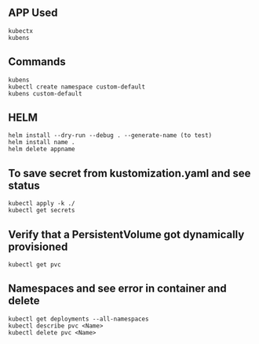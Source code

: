 ## APP Used
```
kubectx
kubens
```

## Commands
```
kubens
kubectl create namespace custom-default
kubens custom-default
```

## HELM
```
helm install --dry-run --debug . --generate-name (to test)
helm install name .
helm delete appname
```

## To save secret from kustomization.yaml and see status
```
kubectl apply -k ./
kubectl get secrets
```
## Verify that a PersistentVolume got dynamically provisioned
```
kubectl get pvc
```
## Namespaces and see error in container and delete
```
kubectl get deployments --all-namespaces
kubectl describe pvc <Name>
kubectl delete pvc <Name>
```
## Get pods and delete
```
kubectl get pods
kubectl delete <podname>
```
## Get Services and delete
```
kubectl get services
kubectl delete svc <servicename>
```
## To pach if stuck in terminating both pv and pvc
```
kubectl patch pvc <NAME> -p '{"metadata":{"finalizers":null}}'
kubectl patch pv <NAME> -p '{"metadata":{"finalizers":null}}'
```
## Debugging
```
kubectl get deployments <deployment-name> –o yaml
kubectl logs -n ingress-nginx ingress-nginx-controller-f9d6fc8d8-d7xv9 -f
```
## Inital Setup
kubectl get validatingwebhookconfigurations 
kubectl delete validatingwebhookconfigurations ingress-nginx-admission
